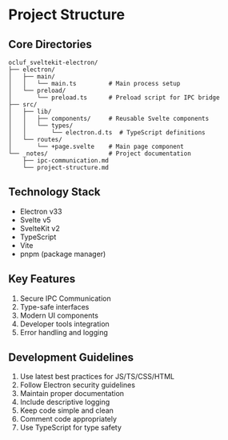 # Project Structure

## Core Directories

```
ocluf_sveltekit-electron/
├── electron/
│   ├── main/
│   │   └── main.ts         # Main process setup
│   └── preload/
│       └── preload.ts      # Preload script for IPC bridge
├── src/
│   ├── lib/
│   │   ├── components/     # Reusable Svelte components
│   │   └── types/
│   │       └── electron.d.ts  # TypeScript definitions
│   └── routes/
│       └── +page.svelte    # Main page component
└── _notes/                 # Project documentation
    ├── ipc-communication.md
    └── project-structure.md
```

## Technology Stack

- Electron v33
- Svelte v5
- SvelteKit v2
- TypeScript
- Vite
- pnpm (package manager)

## Key Features

1. Secure IPC Communication
2. Type-safe interfaces
3. Modern UI components
4. Developer tools integration
5. Error handling and logging

## Development Guidelines

1. Use latest best practices for JS/TS/CSS/HTML
2. Follow Electron security guidelines
3. Maintain proper documentation
4. Include descriptive logging
5. Keep code simple and clean
6. Comment code appropriately
7. Use TypeScript for type safety
